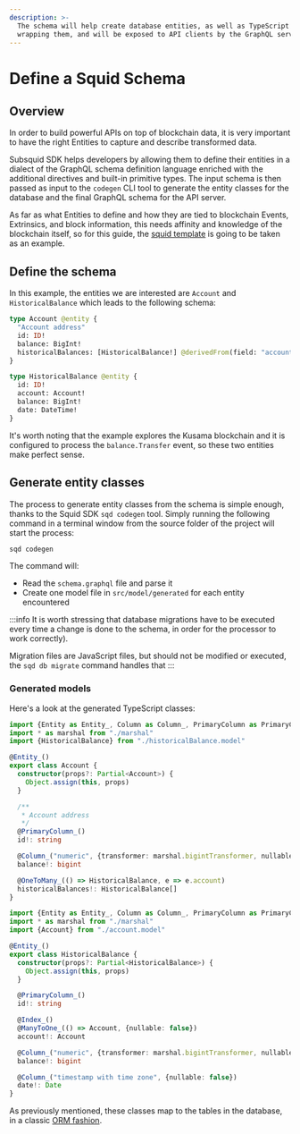 ```yaml
---
description: >-
  The schema will help create database entities, as well as TypeScript classes
  wrapping them, and will be exposed to API clients by the GraphQL server.
---
```


# Define a Squid Schema

## Overview

In order to build powerful APIs on top of blockchain data, it is very important to have the right Entities to capture and describe transformed data.

Subsquid SDK helps developers by allowing them to define their entities in a dialect of the GraphQL schema definition language enriched with the additional directives and built-in primitive types. The input schema is then passed as input to the `codegen` CLI tool to generate the entity classes for the database and the final GraphQL schema for the API server.

As far as what Entities to define and how they are tied to blockchain Events, Extrinsics, and block information, this needs affinity and knowledge of the blockchain itself, so for this guide, the [squid template](https://github.com/subsquid/squid-template) is going to be taken as an example.

## Define the schema

In this example, the entities we are interested are `Account` and `HistoricalBalance` which leads to the following schema:

```graphql title="schema.graphql"
type Account @entity {
  "Account address"
  id: ID!
  balance: BigInt!
  historicalBalances: [HistoricalBalance!] @derivedFrom(field: "account")
}

type HistoricalBalance @entity {
  id: ID!
  account: Account!
  balance: BigInt!
  date: DateTime!
}
```


It's worth noting that the example explores the Kusama blockchain and it is configured to process the `balance.Transfer` event, so these two entities make perfect sense.

## Generate entity classes

The process to generate entity classes from the schema is simple enough, thanks to the Squid SDK `sqd codegen` tool. Simply running the following command in a terminal window from the source folder of the project will start the process:

```bash
sqd codegen
```

The command will:

* Read the `schema.graphql` file and parse it
* Create one model file in `src/model/generated` for each entity encountered

:::info
It is worth stressing that database migrations have to be executed every time a change is done to the schema, in order for the processor to work correctly).

Migration files are JavaScript files, but should not be modified or executed, the `sqd db migrate` command handles that
:::

### Generated models

Here's a look at the generated TypeScript classes:

```typescript title="account.model.ts"
import {Entity as Entity_, Column as Column_, PrimaryColumn as PrimaryColumn_, OneToMany as OneToMany_} from "typeorm"
import * as marshal from "./marshal"
import {HistoricalBalance} from "./historicalBalance.model"

@Entity_()
export class Account {
  constructor(props?: Partial<Account>) {
    Object.assign(this, props)
  }

  /**
   * Account address
   */
  @PrimaryColumn_()
  id!: string

  @Column_("numeric", {transformer: marshal.bigintTransformer, nullable: false})
  balance!: bigint

  @OneToMany_(() => HistoricalBalance, e => e.account)
  historicalBalances!: HistoricalBalance[]
}
```


```typescript title="historicalBalance.model.ts"
import {Entity as Entity_, Column as Column_, PrimaryColumn as PrimaryColumn_, ManyToOne as ManyToOne_, Index as Index_} from "typeorm"
import * as marshal from "./marshal"
import {Account} from "./account.model"

@Entity_()
export class HistoricalBalance {
  constructor(props?: Partial<HistoricalBalance>) {
    Object.assign(this, props)
  }

  @PrimaryColumn_()
  id!: string

  @Index_()
  @ManyToOne_(() => Account, {nullable: false})
  account!: Account

  @Column_("numeric", {transformer: marshal.bigintTransformer, nullable: false})
  balance!: bigint

  @Column_("timestamp with time zone", {nullable: false})
  date!: Date
}
```


As previously mentioned, these classes map to the tables in the database, in a classic [ORM fashion](https://en.wikipedia.org/wiki/Object%E2%80%93relational\_mapping).
